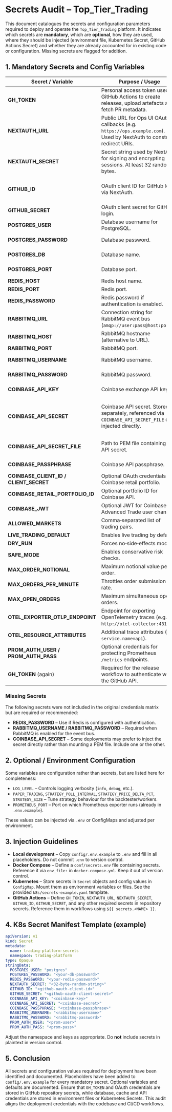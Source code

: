 # Secrets Audit – Top_Tier_Trading

This document catalogues the secrets and configuration parameters required to deploy and operate the `Top_Tier_Trading` platform.  It indicates which secrets are **mandatory**, which are **optional**, how they are used, where they should be injected (environment file, Kubernetes Secret, GitHub Actions Secret) and whether they are already accounted for in existing code or configuration.  Missing secrets are flagged for addition.

## 1. Mandatory Secrets and Config Variables

| Secret / Variable | Purpose / Usage | Injection Point | Covered? | Notes |
|---|---|---|---|---|
| **GH_TOKEN** | Personal access token used by GitHub Actions to create releases, upload artefacts and fetch PR metadata. | GitHub Actions Secret (`secrets.GH_TOKEN`) | ✅ | Must be created in repository settings.  Not needed in `.env`. |
| **NEXTAUTH_URL** | Public URL for Ops UI OAuth callbacks (e.g. `https://ops.example.com`).  Used by NextAuth to construct redirect URIs. | `.env` (ops-ui), Kubernetes ConfigMap | ➖ | Added to `.env.example` as a placeholder. |
| **NEXTAUTH_SECRET** | Secret string used by NextAuth for signing and encrypting sessions.  At least 32 random bytes. | `.env`, Kubernetes Secret | ➖ | Added to `.env.example`.  Should be unique per environment. |
| **GITHUB_ID** | OAuth client ID for GitHub login via NextAuth. | `.env`, GitHub Actions Secret (if building at runtime) | ➖ | Added to `.env.example`. |
| **GITHUB_SECRET** | OAuth client secret for GitHub login. | `.env`, Kubernetes Secret | ➖ | Added to `.env.example`. |
| **POSTGRES_USER** | Database username for PostgreSQL. | `.env`, Kubernetes Secret | ✅ | Present in `.env.example`. |
| **POSTGRES_PASSWORD** | Database password. | `.env`, Kubernetes Secret | ✅ | Present in `.env.example`. |
| **POSTGRES_DB** | Database name. | `.env`, Kubernetes ConfigMap | ✅ | Present in `.env.example`. |
| **POSTGRES_PORT** | Database port. | `.env`, ConfigMap | ✅ | Defaulted to `5432` in `.env.example`. |
| **REDIS_HOST** | Redis host name. | `.env`, ConfigMap | ✅ | Present in `.env.example`. |
| **REDIS_PORT** | Redis port. | `.env`, ConfigMap | ✅ | Present in `.env.example`. |
| **REDIS_PASSWORD** | Redis password if authentication is enabled. | `.env`, Kubernetes Secret | ❌ | Not in original matrix; add if Redis ACLs are used. |
| **RABBITMQ_URL** | Connection string for RabbitMQ event bus (`amqp://user:pass@host:port/`). | `.env`, Kubernetes Secret | ➖ | Added to `.env.example`; optional if using Redis event bus. |
| **RABBITMQ_HOST** | RabbitMQ hostname (alternative to URL). | `.env`, ConfigMap | ➖ | Added to `.env.example`. |
| **RABBITMQ_PORT** | RabbitMQ port. | `.env`, ConfigMap | ➖ | Added to `.env.example`. |
| **RABBITMQ_USERNAME** | RabbitMQ username. | `.env`, Kubernetes Secret | ➖ | Added to `.env.example`. |
| **RABBITMQ_PASSWORD** | RabbitMQ password. | `.env`, Kubernetes Secret | ➖ | Added to `.env.example`. |
| **COINBASE_API_KEY** | Coinbase exchange API key ID. | `.env`, Kubernetes Secret | ✅ | Present in `.env.example`. |
| **COINBASE_API_SECRET** | Coinbase API secret.  Stored separately, referenced via `COINBASE_API_SECRET_FILE` or injected directly. | `.env`, Kubernetes Secret | ❌ | Only `COINBASE_API_SECRET_FILE` was defined; include `COINBASE_API_SECRET` if direct injection is preferred. |
| **COINBASE_API_SECRET_FILE** | Path to PEM file containing the API secret. | `.env`, Kubernetes Secret (volume mount) | ✅ | Present in `.env.example`. |
| **COINBASE_PASSPHRASE** | Coinbase API passphrase. | `.env`, Kubernetes Secret | ✅ | Present in `.env.example`. |
| **COINBASE_CLIENT_ID / CLIENT_SECRET** | Optional OAuth credentials for Coinbase retail portfolio. | `.env`, Kubernetes Secret | ✅ | Present in `.env.example`. |
| **COINBASE_RETAIL_PORTFOLIO_ID** | Optional portfolio ID for Coinbase API. | `.env`, ConfigMap | ✅ | Present in `.env.example`. |
| **COINBASE_JWT** | Optional JWT for Coinbase Advanced Trade user channel. | `.env`, Kubernetes Secret | ✅ | Present in `.env.example`. |
| **ALLOWED_MARKETS** | Comma‑separated list of trading pairs. | `.env`, ConfigMap | ✅ | Present in `.env.example`. |
| **LIVE_TRADING_DEFAULT** | Enables live trading by default. | `.env`, ConfigMap | ✅ | Present in `.env.example`. |
| **DRY_RUN** | Forces no‑side‑effects mode. | `.env`, ConfigMap | ✅ | Present in `.env.example`. |
| **SAFE_MODE** | Enables conservative risk checks. | `.env`, ConfigMap | ✅ | Present in `.env.example`. |
| **MAX_ORDER_NOTIONAL** | Maximum notional value per order. | `.env`, ConfigMap | ✅ | Present in `.env.example`. |
| **MAX_ORDERS_PER_MINUTE** | Throttles order submission rate. | `.env`, ConfigMap | ✅ | Present in `.env.example`. |
| **MAX_OPEN_ORDERS** | Maximum simultaneous open orders. | `.env`, ConfigMap | ✅ | Present in `.env.example`. |
| **OTEL_EXPORTER_OTLP_ENDPOINT** | Endpoint for exporting OpenTelemetry traces (e.g. `http://otel-collector:4317`). | `.env`, ConfigMap/Secret | ➖ | Added to `.env.example`.  Required for tracing. |
| **OTEL_RESOURCE_ATTRIBUTES** | Additional trace attributes (e.g. `service.name=api`). | `.env`, ConfigMap | ➖ | Added to `.env.example`. |
| **PROM_AUTH_USER / PROM_AUTH_PASS** | Optional credentials for protecting Prometheus `/metrics` endpoints. | `.env`, Kubernetes Secret | ➖ | Added to `.env.example`.  Needed if basic auth is enabled on metrics. |
| **GH_TOKEN** (again) | Required for the release workflow to authenticate with the GitHub API. | GitHub Actions Secret | ✅ | Must be defined in repository secrets. |

### Missing Secrets

The following secrets were not included in the original credentials matrix but are required or recommended:

* **REDIS_PASSWORD** – Use if Redis is configured with authentication.
* **RABBITMQ_USERNAME / RABBITMQ_PASSWORD** – Required when RabbitMQ is enabled for the event bus.
* **COINBASE_API_SECRET** – Some deployments may prefer to inject the secret directly rather than mounting a PEM file.  Include one or the other.

## 2. Optional / Environment Configuration

Some variables are configuration rather than secrets, but are listed here for completeness:

* `LOG_LEVEL` – Controls logging verbosity (`info`, `debug`, etc.).
* `PAPER_TRADING`, `STRATEGY_POLL_INTERVAL`, `STRATEGY_PRICE_DELTA_PCT`, `STRATEGY_SIZE` – Tune strategy behaviour for the backtester/workers.
* `PROMETHEUS_PORT` – Port on which Prometheus exporter runs (already in `.env.example`).

These values can be injected via `.env` or ConfigMaps and adjusted per environment.

## 3. Injection Guidelines

* **Local development** – Copy `config/.env.example` to `.env` and fill in all placeholders.  Do not commit `.env` to version control.
* **Docker Compose** – Define a `conf/secrets.env` file containing secrets.  Reference it via `env_file:` in `docker-compose.yml`.  Keep it out of version control.
* **Kubernetes** – Store secrets in `Secret` objects and config values in `ConfigMap`.  Mount them as environment variables or files.  See the provided `k8s/secrets-example.yaml` template.
* **GitHub Actions** – Define `GH_TOKEN`, `NEXTAUTH_URL`, `NEXTAUTH_SECRET`, `GITHUB_ID`, `GITHUB_SECRET`, and any other required secrets in repository secrets.  Reference them in workflows using `${{ secrets.<NAME> }}`.

## 4. K8s Secret Manifest Template (example)

```yaml
apiVersion: v1
kind: Secret
metadata:
  name: trading-platform-secrets
  namespace: trading-platform
type: Opaque
stringData:
  POSTGRES_USER: "postgres"
  POSTGRES_PASSWORD: "<your-db-password>"
  REDIS_PASSWORD: "<your-redis-password>"
  NEXTAUTH_SECRET: "<32-byte-random-string>"
  GITHUB_ID: "<github-oauth-client-id>"
  GITHUB_SECRET: "<github-oauth-client-secret>"
  COINBASE_API_KEY: "<coinbase-key>"
  COINBASE_API_SECRET: "<coinbase-secret>"
  COINBASE_PASSPHRASE: "<coinbase-passphrase>"
  RABBITMQ_USERNAME: "<rabbitmq-username>"
  RABBITMQ_PASSWORD: "<rabbitmq-password>"
  PROM_AUTH_USER: "<prom-user>"
  PROM_AUTH_PASS: "<prom-pass>"
```

Adjust the namespace and keys as appropriate.  Do **not** include secrets in plaintext in version control.

## 5. Conclusion

All secrets and configuration values required for deployment have been identified and documented.  Placeholders have been added to `config/.env.example` for every mandatory secret.  Optional variables and defaults are documented.  Ensure that `GH_TOKEN` and OAuth credentials are stored in GitHub repository secrets, while database, cache and API credentials are stored in environment files or Kubernetes Secrets.  This audit aligns the deployment credentials with the codebase and CI/CD workflows.